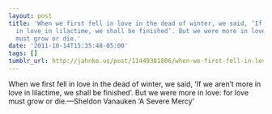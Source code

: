 ```yaml
---
layout: post
title: 'When we first fell in love in the dead of winter, we said, ‘If we aren’t more
  in love in lilactime, we shall be finished’. But we were more in love: for love
  must grow or die.'
date: '2011-10-14T15:35:48-05:00'
tags: []
tumblr_url: http://jahnke.us/post/11449381806/when-we-first-fell-in-love-in-the-dead-of-winter
---
```

When we first fell in love in the dead of winter, we said, ‘If we aren’t more in love in lilactime, we shall be finished’. But we were more in love: for love must grow or die.—Sheldon Vanauken ‘A Severe Mercy’
